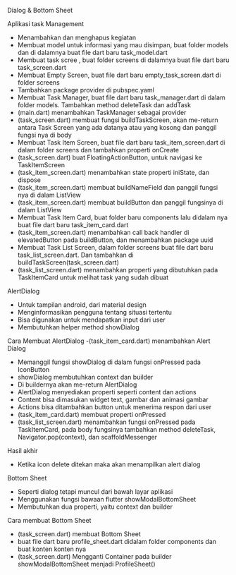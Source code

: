 Dialog & Bottom Sheet

Aplikasi task Management
- Menambahkan dan menghapus kegiatan
- Membuat model untuk informasi yang mau disimpan, buat folder models dan di dalamnya buat file dart baru task_model.dart
- Membuat task scree , buat folder screens di dalamnya buat file dart baru task_screen.dart
- Membuat Empty Screen, buat file dart baru empty_task_screen.dart di folder screens
- Tambahkan package provider di pubspec.yaml
- Membuat Task Manager, buat file dart baru task_manager.dart di dalam folder models. Tambahkan method deleteTask dan addTask
- (main.dart) menambahkan TaskManager sebagai provider
- (task_screen.dart) membuat fungsi buildTaskScreen, akan me-return antara Task Screen yang ada datanya atau yang kosong dan panggil fungsi nya di body 
- Membuat Task Item Screen, buat file dart baru task_item_screen.dart di dalam folder screens dan tambahkan properti onCreate
- (task_screen.dart) buat FloatingActionButton, untuk navigasi ke TaskItemScreen
- (task_item_screen.dart) menambahkan state properti iniState, dan dispose
- (task_item_screen.dart) membuat buildNameField dan panggil fungsi nya di dalam ListView
- (task_item_screen.dart) membuat buildButton dan panggil fungsinya di dalam ListView
- Membuat Task Item Card, buat folder baru components lalu didalam nya buat file dart baru task_item_card.dart
- (task_item_screen.dart) menambahkan call back handler di elevatedButton pada buildButton, dan menambahkan package uuid
- Membuat Task List Screen, dalam folder screens buat file dart baru task_list_screen.dart. Dan tambahkan di buildTaskScreen(task_screen.dart)
- (task_list_screen.dart) menambahkan properti yang dibutuhkan pada TaskItemCard untuk melihat task yang sudah dibuat


AlertDialog
- Untuk tampilan android, dari material design
- Menginformasikan pengguna tentang situasi tertentu
- Bisa digunakan untuk mendapatkan input dari user
- Membutuhkan helper method showDialog

Cara Membuat AlertDialog
-(task_item_card.dart) menambahkan Alert Dialog
- Memanggil fungsi showDialog di dalam fungsi onPressed pada IconButton
- showDialog membutuhkan context dan builder
- Di buildernya akan me-return AlertDialog
- AlertDialog menyediakan properti seperti content dan actions
- Content bisa dimasukan widget text, gambar dan animasi gambar
- Actions bisa ditambahkan button untuk menerima respon dari user
- (task_item_card.dart) membuat properti onPressed
- (task_list_screen.dart) menambahkan fungsi onPressed pada TaskItemCard, pada body fungsinya tambahkan method deleteTask, Navigator.pop(context), dan scaffoldMessenger

Hasil akhir
- Ketika icon delete ditekan maka akan menampilkan alert dialog 

Bottom Sheet
- Seperti dialog tetapi muncul dari bawah layar aplikasi
- Menggunakan fungsi bawaan flutter showModalBottomSheet
- Membutuhkan dua properti, yaitu context dan builder

Cara membuat Bottom Sheet
- (task_screen.dart) membuat Bottom Sheet
- buat file dart baru profile_sheet.dart didalam folder components dan buat konten konten nya
- (task_screen.dart) Mengganti Container pada builder showModalBottomSheet menjadi ProfileSheet()

